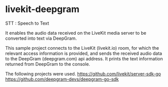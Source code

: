 # livekit-deepgram

STT : Speech to Text

It enables the audio data received on the LiveKit media server to be converted into text via DeepGram.

This sample project connects to the LiveKit (livekit.io) room, for which the relevant access information is provided, and sends the received audio data to the DeepGram (deepgram.com) api address. It prints the text information returned from DeepGram to the console.

The following projects were used.
https://github.com/livekit/server-sdk-go
https://github.com/deepgram-devs/deepgram-go-sdk

